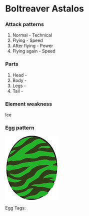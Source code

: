 # Boltreaver Astalos

### Attack patterns
1. Normal - Technical
2. Flying - Speed
3. After flying - Power
4. Flying again - Speed

### Parts
1. Head - 
2. Body - 
3. Legs - 
4. Tail - 

### Element weakness
Ice 

### Egg pattern
![image info](../assets/boltreaver_astalos.png)

Egg Tags: 